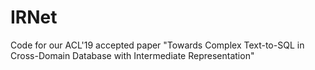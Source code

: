 # IRNet
Code for our ACL'19 accepted paper "Towards Complex Text-to-SQL in Cross-Domain Database with Intermediate Representation"
